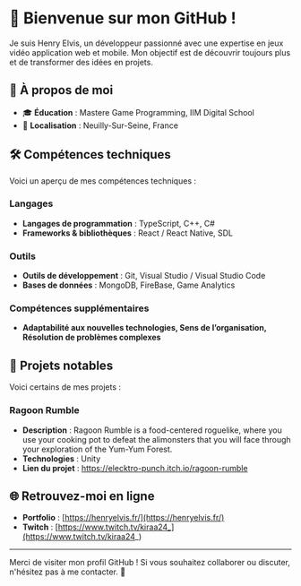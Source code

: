 # 👋 Bienvenue sur mon GitHub !

Je suis Henry Elvis, un développeur passionné avec une expertise en jeux vidéo application web et mobile. Mon objectif est de découvrir toujours plus et de transformer des idées en projets.

## 🚀 À propos de moi

- 🎓 **Éducation** : Mastere Game Programming, IIM Digital School
- 📍 **Localisation** : Neuilly-Sur-Seine, France

## 🛠️ Compétences techniques

Voici un aperçu de mes compétences techniques :

### Langages
- **Langages de programmation** : TypeScript, C++, C#
- **Frameworks & bibliothèques** : React / React Native, SDL

### Outils
- **Outils de développement** : Git, Visual Studio / Visual Studio Code
- **Bases de données** : MongoDB, FireBase, Game Analytics

### Compétences supplémentaires
- **Adaptabilité aux nouvelles technologies, Sens de l’organisation, Résolution de problèmes complexes**

## 📂 Projets notables

Voici certains de mes projets :

### Ragoon Rumble
- **Description** : Ragoon Rumble is a food-centered roguelike, where you use your cooking pot to defeat the alimonsters that you will face through your exploration of the Yum-Yum Forest.
- **Technologies** : Unity
- **Lien du projet** : https://elecktro-punch.itch.io/ragoon-rumble

## 🌐 Retrouvez-moi en ligne

- **Portfolio** : [https://henryelvis.fr/](https://henryelvis.fr/)
- **Twitch** : [https://www.twitch.tv/kiraa24_](https://www.twitch.tv/kiraa24_)
 
---

Merci de visiter mon profil GitHub ! Si vous souhaitez collaborer ou discuter, n'hésitez pas à me contacter. 🚀
